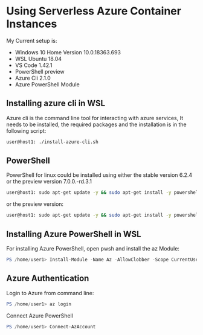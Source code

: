 # Using Serverless Azure Container Instances

My Current setup is:

- Windows 10 Home Version 10.0.18363.693
- WSL Ubuntu 18.04
- VS Code 1.42.1
- PowerShell preview
- Azure Cli 2.1.0
- Azure PowerShell Module

## Installing azure cli in WSL

Azure cli is the command line tool for interacting with azure services, It needs to be installed, the required packages and the installation is in the following script:

```bash
user@host1: ./install-azure-cli.sh
```

## PowerShell

PowerShell for linux could be installed using either the stable version 6.2.4 or the preview version 7.0.0.-rd.3.1

```bash
user@host1: sudo apt-get update -y && sudo apt-get install -y powershell
```

or the preview version:

```bash
user@host1: sudo apt-get update -y && sudo apt-get install -y powershell-preview
```

## Installing Azure PowerShell in WSL

For installing Azure PowerShell, open pwsh and install the az Module:

```powershell
PS /home/user1> Install-Module -Name Az -AllowClobber -Scope CurrentUser
```

## Azure Authentication

Login to Azure from command line:

```powershell
PS /home/user1> az login
```

Connect Azure PowerShell

```powershell
PS /home/user1> Connect-AzAccount
```
